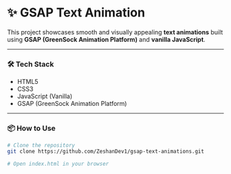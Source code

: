 # ✨ GSAP Text Animation

This project showcases smooth and visually appealing **text animations** built using **GSAP (GreenSock Animation Platform)** and **vanilla JavaScript**.

---
### 🛠️ Tech Stack

- HTML5
- CSS3
- JavaScript (Vanilla)
- GSAP (GreenSock Animation Platform)

---
### 📦 How to Use

```bash
# Clone the repository
git clone https://github.com/ZeshanDev1/gsap-text-animations.git

# Open index.html in your browser
